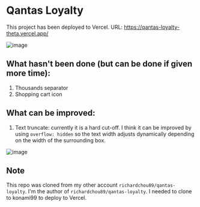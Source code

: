 # Qantas Loyalty

This project has been deployed to Vercel. URL: https://qantas-loyalty-theta.vercel.app/

![image](https://github.com/user-attachments/assets/354b9881-92d3-41a7-bc5a-83f28e1f265a)

## What hasn't been done (but can be done if given more time):

1. Thousands separator
2. Shopping cart icon

## What can be improved:

1. Text truncate: currently it is a hard cut-off. I think it can be improved by using `overflow: hidden` so the text width adjusts dynamically depending on the width of the surrounding box.

![image](https://github.com/user-attachments/assets/360720fa-0845-4fa5-a425-30555fca9da5)

## Note

This repo was cloned from my other account `richardchou89/qantas-loyalty`. I'm the author of `richardchou89/qantas-loyalty`. I needed to clone to konami99 to deploy to Vercel.

